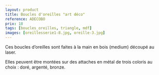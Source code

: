 ```yaml
---
layout: product
title: Boucles d'oreilles "art déco"
reference: ADECOBO
prix: 18
tags: [boucles_oreilles, triangle, mdf]
images: [oreillesserie1-8.jpg, oreille-3.jpg]
---
```

Ces boucles d’oreilles sont faites à la main en bois (medium) découpé au laser.

Elles peuvent être montées sur des attaches en métal de trois coloris au choix : doré, argenté, bronze.